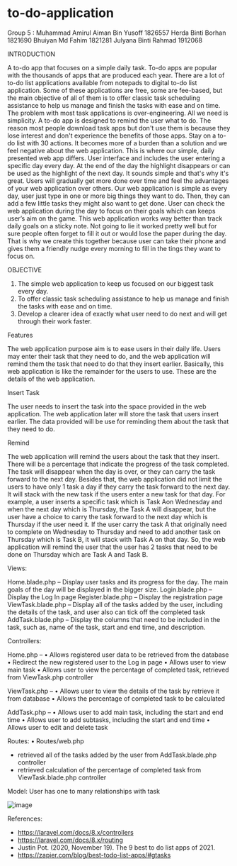 # to-do-application

Group 5		:	Muhammad Amirul Aiman Bin Yusoff 1826557
			      Herda Binti Borhan 1821690
		      	Bhuiyan Md Fahim 1821281
	      		Julyana Binti Rahmad 1912068
 
INTRODUCTION

A to-do app that focuses on a simple daily task. To-do apps are popular with the thousands of apps that are produced each year. There are a lot of to-do list applications available from notepads to digital to-do list application. Some of these applications are free, some are fee-based, but the main objective of all of them is to offer classic task scheduling assistance to help us manage and finish the tasks with ease and on time. The problem with most task applications is 
over-engineering. All we need is simplicity. A to-do app is designed to remind the user what to do. The reason most people download task apps but don't use them is because they lose interest and don't experience the benefits of those apps. Stay on a to-do list with 30 actions. It becomes more of a burden than a solution and we feel negative about the web application. This is where our simple, daily presented web app differs. User interface and includes the user entering a specific day every day. At the end of the day the highlight disappears or can be used as the highlight of the next day. It sounds simple and that's why it's great. Users will gradually get more done over time and feel the advantages of your web application over others. Our web application is simple as every day, user just type in one or more big things they want to do. Then, they can add a few little tasks they might also want to get done. User can check the web application during the day to focus on their goals which can keeps user’s aim on the game. This web application works way better than track daily goals on a sticky note. Not going to lie it worked pretty well but for sure people often forget to fill it out or would lose the paper during the day. That is why we create this together because user can take their phone and gives them a friendly nudge every morning to fill in the tings they want to focus on. 

OBJECTIVE

1.	The simple web application to keep us focused on our biggest task every day.
2.	To offer classic task scheduling assistance to help us manage and finish the tasks with ease and on time.
3.	Develop a clearer idea of exactly what user need to do next and will get through their work faster.

Features

The web application purpose aim is to ease users in their daily life. Users may enter their task that they need to do, and the web application will remind them the task that need to do that they insert earlier. Basically, this web application is like the remainder for the users to use. These are the details of the web application.

Insert Task

The user needs to insert the task into the space provided in the web application. The web application later will store the task that users insert earlier. The data provided will be use for reminding them about the task that they need to do.

Remind

The web application will remind the users about the task that they insert. There will be a percentage that indicate the progress of the task completed. The task will disappear when the day is over, or they can carry the task forward to the next day. Besides that, the web application did not limit the users to have only 1 task a day if they carry the task forward to the next day. It will stack with the new task if the users enter a new task for that day. For example, a user inserts a specific task which is Task Aon Wednesday and when the next day which is Thursday, the Task A will disappear, but the user have a choice to carry the task forward to the next day which is Thursday if the user need it. If the user carry the task A that originally need to complete on Wednesday to Thursday and need to add another task on Thursday which is Task B, it will stack with Task A on that day. So, the web application will remind the user that the user has 2 tasks that need to be done on Thursday which are Task A and Task B.

Views: 

Home.blade.php – Display user tasks and its progress for the day. The main goals of the day will be displayed in the bigger size.
Login.blade.php – Display the Log In page
Register.blade.php – Display the registration page
ViewTask.blade.php – Display all of the tasks added by the user, including the details of the task, and user also can tick off the completed task
AddTask.blade.php – Display the columns that need to be included in the task, such as, name of the task, start and end time, and description.

Controllers:

Home.php – 
•	Allows registered user data to be retrieved from the database
•	Redirect the new registered user to the Log in page
•	Allows user to view main task
•	Allows user to view the percentage of completed task, retrieved from ViewTask.php controller

ViewTask.php –
•	Allows user to view the details of the task by retrieve it from database
•	Allows the percentage of completed task to be calculated

AddTask.php – 
•	Allows user to add main task, including the start and end time
•	Allows user to add subtasks, including the start and end time
•	Allows user to edit and delete task

Routes:
•	Routes/web.php 
-	retrieved all of the tasks added by the user from AddTask.blade.php controller
-	retrieved calculation of the percentage of completed task from ViewTask.blade.php controller

Model:
User has one to many relationships with task
 
![image](https://user-images.githubusercontent.com/61687500/116818249-fb0b4600-ab9c-11eb-9958-7ac7096cc4ec.png)


References:
-	https://laravel.com/docs/8.x/controllers
-	https://laravel.com/docs/8.x/routing
-	Justin Pot. (2020, November 19). The 9 best to do list apps of 2021. 
-	https://zapier.com/blog/best-todo-list-apps/#gtasks
